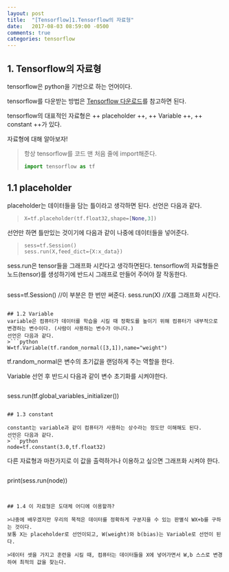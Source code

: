 ```yaml
---
layout: post
title:  "[Tensorflow]1.Tensorflow의 자료형"
date:   2017-08-03 08:59:00 -0500
comments: true
categories: tensorflow
---
```


## 1. Tensorflow의 자료형

tensorflow은 python을 기반으로 하는 언어이다.

tensorflow를 다운받는 방법은 [Tensorflow 다운로드](http://www.tensorflow.org/install/)를 참고하면 된다.

tensorflow의 대표적인 자료형은 ++ placeholder ++, ++ Variable ++, ++ constant ++가 있다. 

자료형에 대해 알아보자!

>항상 tensorflow를 코드 맨 처음 줄에 import해준다.
>```python
>import tensorflow as tf
>```


## 1.1 placeholder
placeholder는 데이터들을 담는 틀이라고 생각하면 된다.
선언은 다음과 같다.
>```python
>X=tf.placeholder(tf.float32,shape=[None,3])
>```

선언만 하면 틀만있는 것이기에 다음과 같이 나중에 데이터들을 넣어준다.
>```python
>sess=tf.Session()
>sess.run(X,feed_dict={X:x_data})
>```

sess.run은 tensor들을 그래프화 시킨다고 생각하면된다.
tensorflow의 자료형들은 노드(tensor)를 생성하기에 반드시 그래프로 만들어 주어야 잘 작동한다.
>```python
sess=tf.Session() //이 부분은 한 번만 써준다.
sess.run(X) //X를 그래프화 시킨다.
```

## 1.2 Variable
variable은 컴퓨터가 데이터를 학습을 시킬 때 정확도를 높이기 위해 컴퓨터가 내부적으로 변경하는 변수이다. (사람이 사용하는 변수가 아니다.)
선언은 다음과 같다.
>```python
W=tf.Variable(tf.random_normal([3,1]),name="weight")
```
tf.random_normal은 변수의 초기값을 랜덤하게 주는 역할을 한다.

Variable 선언 후 반드시 다음과 같이 변수 초기화를 시켜야한다.
>```python
sess.run(tf.global_variables_initializer())
```

## 1.3 constant

constant는 variable과 같이 컴퓨터가 사용하는 상수라는 정도만 이해해도 된다.
선언은 다음과 같다.
>```python
node=tf.constant(3.0,tf.float32)
```

다른 자료형과 마찬가지로 이 값을 출력하거나 이용하고 싶으면 그래프화 시켜야 한다.
>```python
print(sess.run(node))
```


## 1.4 이 자료형은 도대체 어디에 이용할까?

>나중에 배우겠지만 우리의 목적은 데이터를 정확하게 구분지을 수 있는 판별식 WX+b를 구하는 것이다.
보통 X는 placeholder로 선언이되고, W(weight)와 b(bias)는 Variable로 선언이 된다.

>데이터 셋을 가지고 훈련을 시킬 때, 컴퓨터는 데이터들을 X에 넣어가면서 W,b 스스로 변경하여 최적의 값을 찾는다.


